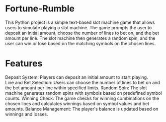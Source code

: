 # Fortune-Rumble
This Python project is a simple text-based slot machine game that allows users to simulate playing a slot machine. The game prompts the user to deposit an initial amount, choose the number of lines to bet on, and the bet amount per line. The slot machine then generates a random spin, and the user can win or lose based on the matching symbols on the chosen lines.

# Features
Deposit System: Players can deposit an initial amount to start playing.<br>
Line and Bet Selection: Users can choose the number of lines to bet on and the bet amount per line within specified limits.
Random Spin: The slot machine generates random spins with symbols based on predefined symbol counts.
Winning Check: The game checks for winning combinations on the chosen lines and calculates winnings based on symbol values and bet amounts.
Balance Management: The player's balance is updated based on winnings and losses.
